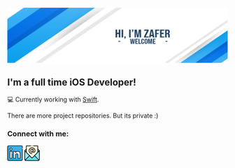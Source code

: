 ![banner](banner.png)

## I'm a full time iOS Developer!

💻 Currently working with [Swift](https://www.apple.com/tr/swift/).

There are more project repositories. But its private :)

### Connect with me:
<a href="https://www.linkedin.com/in/caliskanzafer/"><img width="35px" src="linkedin.svg" ></a>
<a href="mailto:caliskan.zafer@outlook.com"><img width="35px" src="email.svg" ></a>

<!-- ![Ziyaretçi Sayısı](https://profile-counter.glitch.me/{caliskanzafer}/count.svg) -!>
